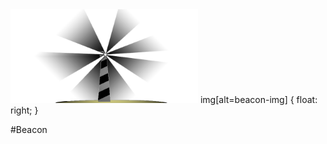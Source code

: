 <img src="https://github.com/Nethanzel/Beacon/blob/master/src/public/img/beacomlg.b47dabd0.png" width="300"/>
img[alt=beacon-img] { float: right; }

#Beacon
